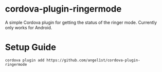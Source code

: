 # cordova-plugin-ringermode
A simple Cordova plugin for getting the status of the ringer mode. Currently only works for Android.

Setup Guide
=======
`cordova plugin add https://github.com/angel1st/cordova-plugin-ringermode`

